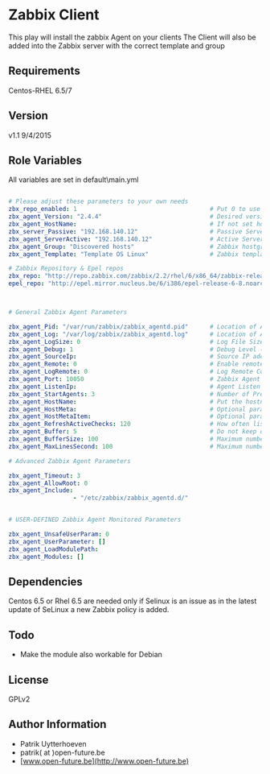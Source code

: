 Zabbix Client
=============

This play will install the zabbix Agent on your clients
The Client will also be added into the Zabbix server with the correct template and group

Requirements
------------

Centos-RHEL 6.5/7

Version
-------
v1.1 9/4/2015

Role Variables
--------------

All variables are set in default\main.yml

```yaml

# Please adjust these parameters to your own needs
zbx_repo_enabled: 1                                     # Put 0 to use your own local repo
zbx_agent_Version: "2.4.4"                              # Desired version of the client
zbx_agent_HostName:                                     # If not set hostname from machine will be taken.
zbx_server_Passive: "192.168.140.12"                    # Passive Server Checks
zbx_agent_ServerActive: "192.168.140.12"                # Active Server Checks
zbx_agent_Group: "Discovered hosts"                     # Zabbix hostgroup where host has to be added
zbx_agent_Template: "Template OS Linux"                 # Zabbix template to link with the host

# Zabbix Repository & Epel repos
zbx_repo: "http://repo.zabbix.com/zabbix/2.2/rhel/6/x86_64/zabbix-release-2.2-1.el6.noarch.rpm"
epel_repo: "http://epel.mirror.nucleus.be/6/i386/epel-release-6-8.noarch.rpm"



# General Zabbix Agent Parameters

zbx_agent_Pid: "/var/run/zabbix/zabbix_agentd.pid"      # Location of Agent PID File
zbx_agent_Log: "/var/log/zabbix/zabbix_agentd.log"      # Location of Agent Log File
zbx_agent_LogSize: 0                                    # Log File Size In MB ( 0 = disabled Log Rotation )
zbx_agent_Debug: 1                                      # Debug Level (0 = no debug, 1=critical, 2=error info, 3=warnings, 4=debug )
zbx_agent_SourceIp:                                     # Source IP address for outgoing connections.
zbx_agent_Remote: 0                                     # Enable remote commands ( 0=disabled, 1=enabled)
zbx_agent_LogRemote: 0                                  # Log Remote Commands ( Enable logging of executed commands )
zbx_agent_Port: 10050                                   # Zabbix Agent Listen Port (if changed also alter tasks/iptables.yml
zbx_agent_ListenIp:                                     # Agent Listen Ip
zbx_agent_StartAgents: 3                                # Number of Pre-Forked Instances of zabbix_agentd
zbx_agent_HostName:                                     # Put the hostname if not filled in name of the machine is used
zbx_agent_HostMeta:                                     # Optional parameter that defines host metadata.
zbx_agent_HostMetaItem:                                 # Optional parameter that defines an item used for getting host metadata
zbx_agent_RefreshActiveChecks: 120                      # How often list of active checks is refreshed, in seconds.
zbx_agent_Buffer: 5                                     # Do not keep data longer then N seconds in buffer.
zbx_agent_BufferSize: 100                               # Maximum number of values in a memory buffer
zbx_agent_MaxLinesSecond: 100                           # Maximum number of new lines the agent will send per second to Zabbix Server

# Advanced Zabbix Agent Parameters

zbx_agent_Timeout: 3
zbx_agent_AllowRoot: 0
zbx_agent_Include:
                  - "/etc/zabbix/zabbix_agentd.d/"


# USER-DEFINED Zabbix Agent Monitored Parameters

zbx_agent_UnsafeUserParam: 0
zbx_agent_UserParameter: []
zbx_agent_LoadModulePath:
zbx_agent_Modules: []
```

Dependencies
------------

Centos 6.5 or Rhel 6.5 are needed only if Selinux is an issue as in the latest update of SeLinux a new Zabbix policy is added.

Todo
----

* Make the module also workable for Debian


License
-------

GPLv2

Author Information
------------------
* Patrik Uytterhoeven
* patrik( at )open-future.be
* [www.open-future.be](http://www.open-future.be)

